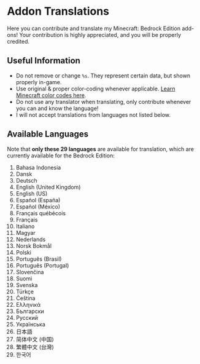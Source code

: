 # Addon Translations
Here you can contribute and translate my Minecraft: Bedrock Edition add-ons! 
Your contribution is highly appreciated, and you will be properly credited.

## Useful Information
- Do not remove or change `%s`. They represent certain data, but shown properly in-game. 
- Use original & proper color-coding whenever applicable. [Learn Minecraft color codes here](https://www.colorschemer.com/minecraft-color-codes/).
- Do not use any translator when translating, only contribute whenever you can and know the language!
- I will not accept translations from languages not listed below.

## Available Languages
Note that **only these 29 languages** are available for translation, which are currently available for the Bedrock Edition:
1. Bahasa Indonesia
2. Dansk
3. Deutsch
4. English (United Kingdom)
5. English (US)
6. Español (España)
7. Español (México)
8. Français québécois
9. Français
10. Italiano
11. Magyar
12. Nederlands
13. Norsk Bokmål
14. Polski
15. Português (Brasil)
16. Português (Portugal)
17. Slovenčina
18. Suomi
19. Svenska
20. Türkçe
21. Čeština
22. Ελληνικά
23. Български
24. Русский
25. Українська
26. 日本語
27. 简体中文 (中国)
28. 繁體中文 (台灣)
29. 한국어
